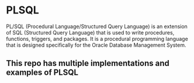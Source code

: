 # PLSQL

PL/SQL (Procedural Language/Structured Query Language) is an extension of SQL (Structured Query Language) that is used to write procedures, functions, triggers, and packages. It is a procedural programming language that is designed specifically for the Oracle Database Management System.

## This repo has multiple implementations and examples of PLSQL
